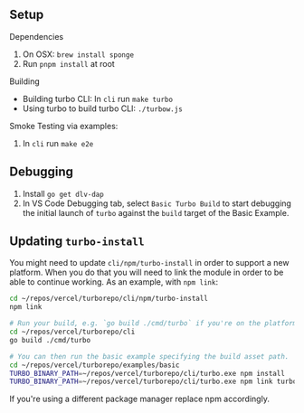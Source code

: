 ## Setup

Dependencies

1.  On OSX: `brew install sponge`
2.  Run `pnpm install` at root

Building

- Building turbo CLI: In `cli` run `make turbo`
- Using turbo to build turbo CLI: `./turbow.js`

Smoke Testing via examples:

1.  In `cli` run `make e2e`

## Debugging

1.  Install `go get dlv-dap`
2.  In VS Code Debugging tab, select `Basic Turbo Build` to start debugging the initial launch of `turbo` against the `build` target of the Basic Example.

## Updating `turbo-install`

You might need to update `cli/npm/turbo-install` in order to support a new platform. When you do that you will need to link the module in order to be able to continue working. As an example, with `npm link`:

```sh
cd ~/repos/vercel/turborepo/cli/npm/turbo-install
npm link

# Run your build, e.g. `go build ./cmd/turbo` if you're on the platform you're adding.
cd ~/repos/vercel/turborepo/cli
go build ./cmd/turbo

# You can then run the basic example specifying the build asset path.
cd ~/repos/vercel/turborepo/examples/basic
TURBO_BINARY_PATH=~/repos/vercel/turborepo/cli/turbo.exe npm install
TURBO_BINARY_PATH=~/repos/vercel/turborepo/cli/turbo.exe npm link turbo
```

If you're using a different package manager replace npm accordingly.
